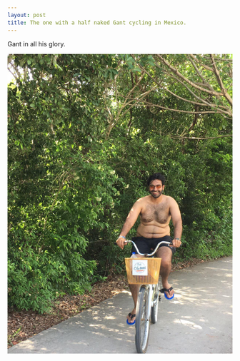 ```yaml
---
layout: post
title: The one with a half naked Gant cycling in Mexico.
---
```


Gant in all his glory.

![gant](/images/gant_naked_mexico.jpg)

